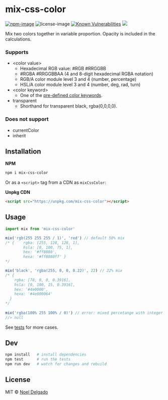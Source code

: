 # mix-css-color
[![npm-image](https://img.shields.io/npm/v/mix-css-color.svg)](https://www.npmjs.com/package/mix-css-color)
![license-image](https://img.shields.io/npm/l/mix-css-color.svg)
[![Known Vulnerabilities](https://snyk.io/test/npm/mix-css-color/badge.svg)](https://snyk.io/test/npm/mix-css-color)
![](https://img.badgesize.io/noeldelgado/mix-css-color/master/index.js.svg?compression=gzip)

Mix two colors together in variable proportion. Opacity is included in the calculations.

### Supports
* \<color value\>
	* Hexadecimal RGB value: #RGB #RRGGBB
	* #RGBA #RRGGBBAA (4 and 8-digit hexadecimal RGBA notation)
	* RGB/A color module level 3 and 4 (number, percentage)
	* HSL/A color module level 3 and 4 (number, deg, rad, turn)
* \<color keyword\>
	* One of the [pre-defined color keywords](https://www.w3.org/wiki/CSS/Properties/color/keywords).
* transparent
	* Shorthand for transparent black, rgba(0,0,0,0).

### Does not support
* currentColor
* inherit

## Installation

**NPM**

```sh
npm i mix-css-color
```

Or as a `<script>` tag from a CDN as `mixCssColor`:

**Unpkg CDN**

```html
<script src="https://unpkg.com/mix-css-color"></script>
```

## Usage
```js
import mix from 'mix-css-color'

mix('rgb(255 255 255 / 1)', 'red') // default 50% mix
/* {	rgba: [255, 128, 128, 1],
		hsla: [0, 100, 75, 1],
		hex: '#ff8080',
		hexa: '#ff8080ff' }
*/

mix('black', 'rgba(255, 0, 0, 0.22)', 22) // 22% mix
/* {
    rgba: [78, 0, 0, 0.3916],
    hsla: [0, 100, 15, 0.3916],
    hex: '#4e0000',
    hexa: '#4e000064'
  }
*/
  
mix('rgba(100% 255 100% / 0)') // error: mixed percetange with integer
//> null
```
See [tests](https://github.com/noeldelgado/mix-css-color/tree/master/test) for more cases.

## Dev
```sh
npm install   # install dependencies
npm test      # run the tests
npm run dev   # watch for changes and rebuild
```

## License
MIT © [Noel Delgado](http://pixelia.me/)
